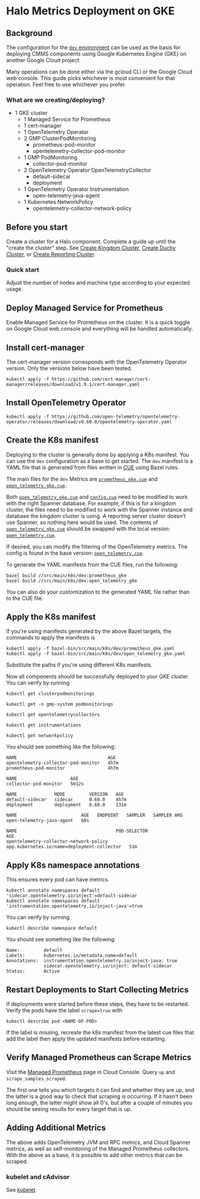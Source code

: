 # Halo Metrics Deployment on GKE

## Background

The configuration for the [`dev` environment](../../src/main/k8s/dev) can be
used as the basis for deploying CMMS components using Google Kubernetes Engine
(GKE) on another Google Cloud project.

Many operations can be done either via the gcloud CLI or the Google Cloud web
console. This guide picks whichever is most convenient for that operation. Feel
free to use whichever you prefer.

### What are we creating/deploying?
- 1 GKE cluster
    - 1 Managed Service for Prometheus
    - 1 cert-manager
    - 1 OpenTelemetry Operator
    - 2 GMP ClusterPodMonitoring
        - prometheus-pod-monitor
        - opentelemetry-collector-pod-monitor
    - 1 GMP PodMonitoring
      - collector-pod-monitor
    - 2 OpenTelemetry Operator OpenTelemetryCollector
      - default-sidecar
      - deployment
    - 1 OpenTelemetry Operator Instrumentation
      - open-telemetry-java-agent
    - 1 Kubernetes NetworkPolicy
      - opentelemetry-collector-network-policy

## Before you start

Create a cluster for a Halo component. Complete a guide up until the "create
the cluster" step. See 
[Create Kingdom Cluster](kingdom-deployment.md#step-4-create-the-cluster),
[Create Duchy Cluster](duchy-deployment.md#step-5-create-the-cluster), or
[Create Reporting Cluster](reporting-server-deployment.md#create-the-cluster).

### Quick start

Adjust the number of nodes and machine type according to your expected usage.

## Deploy Managed Service for Prometheus

Enable Managed Service for Prometheus on the cluster. It is a quick toggle on
Google Cloud web console and everything will be handled automatically.

## Install cert-manager

The cert-manager version corresponds with the OpenTelemetry Operator version.
Only the versions below have been tested.

```shell
kubectl apply -f https://github.com/cert-manager/cert-manager/releases/download/v1.9.1/cert-manager.yaml
```

## Install OpenTelemetry Operator

```shell
kubectl apply -f https://github.com/open-telemetry/opentelemetry-operator/releases/download/v0.60.0/opentelemetry-operator.yaml
```

## Create the K8s manifest

Deploying to the cluster is generally done by applying a K8s manifest. You can
use the `dev` configuration as a base to get started. The `dev` manifest is a
YAML file that is generated from files written in [CUE](https://cuelang.org/)
using Bazel rules.

The main files for the `dev` Metrics are
[`prometheus_gke.cue`](../../src/main/k8s/dev/prometheus_gke.cue) and
[`open_telemetry_gke.cue`](../../src/main/k8s/dev/open_telemetry_gke.cue).

Both [`open_telemetry_gke.cue`](../../src/main/k8s/dev/open_telemetry_gke.cue) 
and [`config.cue`](../../src/main/k8s/dev/config.cue) need to be modified to 
work with the right Spanner database. For example, if this is for a kingdom 
cluster, the files need to be modified to work with the Spanner instance and 
database the kingdom cluster is using. A reporting server cluster doesn't use 
Spanner, so nothing here would be used. The contents of
[`open_telemetry_gke.cue`](../../src/main/k8s/dev/open_telemetry_gke.cue) should 
be swapped with the local version:
[`open_telemetry.cue`](../../src/main/k8s/local/open_telemetry.cue).

If desired, you can modify the filtering of the OpenTelemetry metrics. The 
config is found in the base version:
[`open_telemetry.cue`](../../src/main/k8s/open_telemetry.cue).

To generate the YAML manifests from the CUE files, run the following:

```shell
bazel build //src/main/k8s/dev:prometheus_gke
bazel build //src/main/k8s/dev:open_telemetry_gke
```

You can also do your customization to the generated YAML file rather than to the
CUE file.

## Apply the K8s manifest

If you're using manifests generated by the above Bazel targets, the commands to
apply the manifests is

```shell
kubectl apply -f bazel-bin/src/main/k8s/dev/prometheus_gke.yaml
kubectl apply -f bazel-bin/src/main/k8s/dev/open_telemetry_gke.yaml
```

Substitute the paths if you're using different K8s manifests.

Now all components should be successfully deployed to your GKE cluster. You can
verify by running

```shell
kubectl get clusterpodmonitorings
```

```shell
kubectl get -n gmp-system podmonitorings
```

```shell
kubectl get opentelemetrycollectors
```

```shell
kubectl get instrumentations
```

```shell
kubectl get networkpolicy
```

You should see something like the following:

```
NAME                                  AGE
opentelemetry-collector-pod-monitor   4h7m
prometheus-pod-monitor                4h7m
```

```
NAME                    AGE
collector-pod-monitor   5m12s
```

```
NAME              MODE         VERSION   AGE
default-sidecar   sidecar      0.60.0    4h7m
deployment        deployment   0.60.0    131m
```

```
NAME                        AGE   ENDPOINT   SAMPLER   SAMPLER ARG
open-telemetry-java-agent   68s  
```

```
NAME                                     POD-SELECTOR                                  AGE
opentelemetry-collector-network-policy   app.kubernetes.io/name=deployment-collector   51m
```

## Apply K8s namespace annotations

This ensures every pod can have metrics.

```shell
kubectl annotate namespaces default 'sidecar.opentelemetry.io/inject'=default-sidecar
kubectl annotate namespaces default 'instrumentation.opentelemetry.io/inject-java'=true
```

You can verify by running

```shell
kubectl describe namespace default
```

You should see something like the following:

```
Name:         default
Labels:       kubernetes.io/metadata.name=default
Annotations:  instrumentation.opentelemetry.io/inject-java: true
              sidecar.opentelemetry.io/inject: default-sidecar
Status:       Active
```

## Restart Deployments to Start Collecting Metrics

If deployments were started before these steps, they have to be restarted.
Verify the pods have the label `scrape=true` with

```shell
kubectl describe pod <NAME-OF-POD>
```

If the label is missing, recreate the k8s manifest from the latest cue files
that add the label then apply the updated manifests before restarting.

## Verify Managed Prometheus can Scrape Metrics

Visit the [Managed Prometheus](https://console.cloud.google.com/monitoring/prometheus) page
in Cloud Console. Query `up` and `scrape_samples_scraped`. 

The first one tells you which targets it can find and whether they are up, and 
the latter is a good way to check that scraping is occurring. If it 
hasn't been long enough, the latter might show all 0's, but after a couple of
minutes you should be seeing results for every target that is up.

## Adding Additional Metrics

The above adds OpenTelemetry JVM and RPC metrics, and Cloud Spanner metrics, as 
well as self-monitoring of the Managed Prometheus collectors. With the above as 
a base, it is possible to add other metrics that can be scraped.

### kubelet and cAdvisor

See [kubelet](https://cloud.google.com/stackdriver/docs/managed-prometheus/setup-managed#kubelet-metrics)

